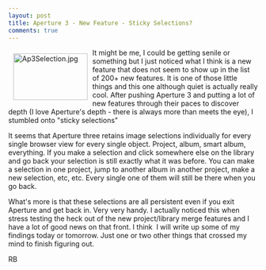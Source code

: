 ```yaml
---
layout: post
title: Aperture 3 - New Feature - Sticky Selections?
comments: true
---
```

<a rel="lightbox" href="/wp-content/uploads/2010/02/Ap3Selection.jpg"><img title="Ap3Selection.jpg" src="/wp-content/uploads/2010/02/.thumbs/.Ap3Selection.jpg" border="0" alt="Ap3Selection.jpg" hspace="10" vspace="10" width="150" height="94" align="left" /></a>It might be me, I could be getting senile or something but I just noticed what I think is a new feature that does not seem to show up in the list of 200+ new features. It is one of those little things and this one although quiet is actually really cool. After pushing Aperture 3 and putting a lot of new features through their paces to discover depth (I love Aperture's depth - there is always more than meets the eye), I stumbled onto "sticky selections"

It seems that Aperture three retains image selections individually for every single browser view for every single object. Project, album, smart album, everything. If you make a selection and click somewhere else on the library and go back your selection is still exactly what it was before. You can make a selection in one project, jump to another album in another project, make a new selection, etc, etc. Every single one of them will still be there when you go back.

What's more is that these selections are all persistent even if you exit Aperture and get back in. Very very handy. I actually noticed this when stress testing the heck out of the new project/library merge features and I have a lot of good news on that front. I think  I will write up some of my findings today or tomorrow. Just one or two other things that crossed my mind to finish figuring out.

RB
